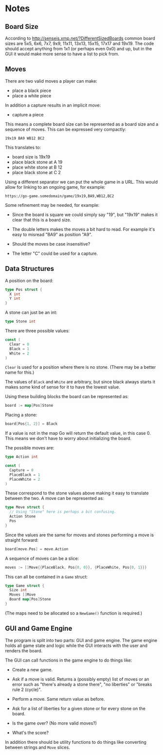 # Notes


## Board Size

According to http://senseis.xmp.net/?DifferentSizedBoards common board sizes
are 5x5, 6x6, 7x7, 9x9, 11x11, 13x13, 15x15, 17x17 and 19x19. The code should
accept anything from 1x1 (or perhaps even 0x0) and up, but in the GUI it would
make more sense to have a list to pick from.


## Moves

There are two valid moves a player can make:

* place a black piece
* place a white piece

In addition a capture results in an implicit move:

* capture a piece

This means a complete board size can be represented as a board size and a
sequence of moves. This can be expressed very compactly:

```
19x19 BA9 WB12 BC2
```

This translates to:

* board size is 19x19
* place black stone at A 19
* place white stone at B 12
* place black stone at C 2

Using a different separator we can put the whole game in a URL. This would
allow for linking to an ongoing game, for example:

```
https://go-game.somedomain/game/19x19,BA9,WB12,BC2
```

Some refinement may be needed, for example:

* Since the board is square we could simply say "19", but "19x19" makes it clear that this is a board size.

* The double letters makes the moves a bit hard to read. For example it's easy to misread "BA9" as position "A9".

* Should the moves be case insensitive?

* The letter "C" could be used for a capture.


## Data Structures

A position on the board:

```go
type Pos struct {
  X int
  Y int
}
```

A stone can just be an int:

```go
type Stone int
```

There are three possible values:

```go
const (
  Clear = 0
  Black = 1
  White = 2
)
```

`Clear` is used for a position where there is no stone. (There may be a better
name for this.)

The values of `Black` and `White` are arbitrary, but since black always starts
it makes some kind of sense for it to have the lowest value.

Using these building blocks the board can be represented as:

```go
board := map[Pos]Stone
```

Placing a stone:

```go
board[Pos{1, 2}] = Black
```

If a value is not in the map Go will return the default value, in this case 0.
This means we don't have to worry about initializing the board.

The possible moves are:

```go
type Action int

const (
  Capture = 0
  PlaceBlack = 1
  PlaceWhite = 2
)
```

These correspond to the stone values above making it easy to translate between
the two. A move can be represented as:

```go
type Move struct {
  // Using "Stone" here is perhaps a bit confusing.
  Action Stone
  Pos
}
```

Since the values are the same for moves and stones performing a move is
straight forward:

```go
board[move.Pos] = move.Action
```

A sequence of moves can be a slice:

```go
moves := []Move{{PlaceBlack, Pos{0, 0}}, {PlaceWhite, Pos{0, 1}}}
```

This can all be contained in a `Game` struct:

```go
type Game struct {
  Size int
  Moves []Move
  Board map[Pos]Stone
}
```

(The maps need to be allocated so a `NewGame()` function is required.)


## GUI and Game Engine

The program is split into two parts: GUI and game engine. The game engine holds
all game state and logic while the GUI interacts with the user and renders the
board.

The GUI can call functions in the game engine to do things like:

* Create a new game.

* Ask if a move is valid. Returns a (possibly empty) list of moves or an error
  such as "there's already a stone there", "no liberties" or "breaks rule 2
  (cycle)".

* Perform a move. Same return value as before.

* Ask for a list of liberties for a given stone or for every stone on the board.

* Is the game over? (No more valid moves?)

* What's the score?

In addition there should be utility functions to do things like converting
between strings and `Move` slices.
